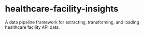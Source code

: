 # healthcare-facility-insights
A data pipeline framework for extracting, transforming, and loading healthcare facility API data.
